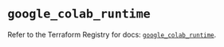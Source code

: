 # `google_colab_runtime`

Refer to the Terraform Registry for docs: [`google_colab_runtime`](https://registry.terraform.io/providers/hashicorp/google-beta/6.41.0/docs/resources/google_colab_runtime).
